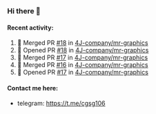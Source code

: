 ### Hi there 👋

#### Recent activity:
<!--START_SECTION:activity-->
1. 🎉 Merged PR [#18](https://github.com/4J-company/mr-graphics/pull/18) in [4J-company/mr-graphics](https://github.com/4J-company/mr-graphics)
2. 💪 Opened PR [#18](https://github.com/4J-company/mr-graphics/pull/18) in [4J-company/mr-graphics](https://github.com/4J-company/mr-graphics)
3. 🎉 Merged PR [#17](https://github.com/4J-company/mr-graphics/pull/17) in [4J-company/mr-graphics](https://github.com/4J-company/mr-graphics)
4. 🎉 Merged PR [#16](https://github.com/4J-company/mr-graphics/pull/16) in [4J-company/mr-graphics](https://github.com/4J-company/mr-graphics)
5. 💪 Opened PR [#17](https://github.com/4J-company/mr-graphics/pull/17) in [4J-company/mr-graphics](https://github.com/4J-company/mr-graphics)
<!--END_SECTION:activity-->

#### Contact me here:
 - telegram: https://t.me/cgsg106
